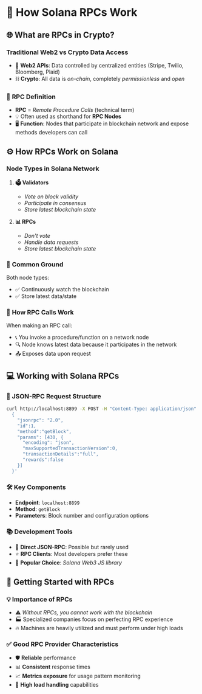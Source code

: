 # 🔗 How Solana RPCs Work

## 🌐 **What are RPCs in Crypto?**

### Traditional Web2 vs Crypto Data Access
- 🏢 **Web2 APIs**: Data controlled by centralized entities (Stripe, Twilio, Bloomberg, Plaid)
- ⛓️ **Crypto**: All data is *on-chain*, completely *permissionless* and *open*

### 📡 **RPC Definition**
- **RPC** = *Remote Procedure Calls* (technical term)
- 💡 Often used as shorthand for **RPC Nodes**
- 🖥️ **Function**: Nodes that participate in blockchain network and expose methods developers can call

## ⚙️ **How RPCs Work on Solana**

### Node Types in Solana Network
1. **🗳️ Validators**
   - *Vote on block validity*
   - *Participate in consensus*
   - *Store latest blockchain state*

2. **📊 RPCs**
   - *Don't vote*
   - *Handle data requests*
   - *Store latest blockchain state*

### 🔄 **Common Ground**
Both node types:
- ✅ Continuously watch the blockchain
- ✅ Store latest data/state

### 🎯 **How RPC Calls Work**
When making an RPC call:
- 📞 You invoke a procedure/function on a network node
- 🔍 Node knows latest data because it participates in the network
- 📤 Exposes data upon request

## 💻 **Working with Solana RPCs**

### 📝 **JSON-RPC Request Structure**
```bash
curl http://localhost:8899 -X POST -H "Content-Type: application/json" -d '
  {
    "jsonrpc": "2.0",
    "id":1,
    "method":"getBlock",
    "params": [430, {
      "encoding": "json",
      "maxSupportedTransactionVersion":0,
      "transactionDetails":"full",
      "rewards":false
    }]
  }'
```

### 🛠️ **Key Components**
- **Endpoint**: `localhost:8899`
- **Method**: `getBlock`
- **Parameters**: Block number and configuration options

### 📚 **Development Tools**
- 🚀 **Direct JSON-RPC**: Possible but rarely used
- ⭐ **RPC Clients**: Most developers prefer these
- 🔧 **Popular Choice**: *Solana Web3 JS library*

## 🚀 **Getting Started with RPCs**

### 💡 **Importance of RPCs**
- ⚠️ *Without RPCs, you cannot work with the blockchain*
- 🏭 Specialized companies focus on perfecting RPC experience
- 🔥 Machines are heavily utilized and must perform under high loads

### ✅ **Good RPC Provider Characteristics**
- 🛡️ **Reliable** performance
- 📊 **Consistent** response times
- 📈 **Metrics exposure** for usage pattern monitoring
- 💪 **High load handling** capabilities
